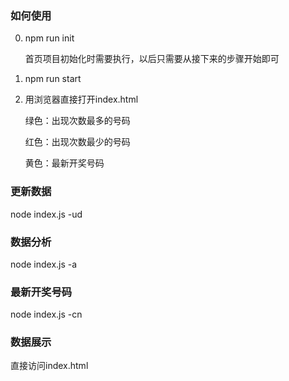 ### 如何使用

0. npm run init

   首页项目初始化时需要执行，以后只需要从接下来的步骤开始即可

1. npm run start

2. 用浏览器直接打开index.html

   绿色：出现次数最多的号码

   红色：出现次数最少的号码

   黄色：最新开奖号码

### 更新数据

node index.js -ud

### 数据分析

node index.js -a

### 最新开奖号码

node index.js -cn

### 数据展示

直接访问index.html
